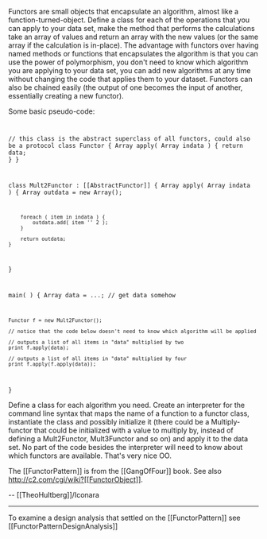 Functors are small objects that encapsulate an algorithm, almost like a function-turned-object. Define a class for each of the operations that you can apply to your data set, make the method that performs the calculations take an array of values and return an array with the new values (or the same array if the calculation is in-place). The advantage with functors over having named methods or functions that encapsulates the algorithm is that you can use the power of polymorphism, you don't need to know which algorithm you are applying to your data set, you can add new algorithms at any time without changing the code that applies them to your dataset. Functors can also be chained easily (the output of one becomes the input of another, essentially creating a new functor).

Some basic pseudo-code:
<code>

// this class is the abstract superclass of all functors, could also be a protocol
class Functor {
	Array apply( Array indata ) { return data; }
}

class Mult2Functor : [[AbstractFunctor]] {
	Array apply( Array indata ) {
		Array outdata = new Array();

		foreach ( item in indata ) {
			outdata.add( item '' 2 );
		}

		return outdata;
	}
}

main( ) {
	Array data = ...; // get data somehow

	Functor f = new Mult2Functor();

	// notice that the code below doesn't need to know which algorithm will be applied

	// outputs a list of all items in "data" multiplied by two
	print f.apply(data);

	// outputs a list of all items in "data" multiplied by four
	print f.apply(f.apply(data));
}
</code>

Define a class for each algorithm you need. Create an interpreter for the command line syntax that maps the name of a function to a functor class, instantiate the class and possibly initialize it (there could be a Multiply-functor that could be initialized with a value to multiply by, instead of defining a Mult2Functor, Mult3Functor and so on) and apply it to the data set. No part of the code besides the interpreter will need to know about which functors are available. That's very nice OO.

The [[FunctorPattern]] is from the [[GangOfFour]] book. See also http://c2.com/cgi/wiki?[[FunctorObject]].

-- [[TheoHultberg]]/Iconara

----

To examine a design analysis that settled on the [[FunctorPattern]] see [[FunctorPatternDesignAnalysis]]